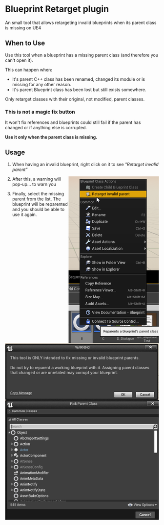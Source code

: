 # Blueprint Retarget plugin
An small tool that allows retargeting invalid blueprints when its parent class is missing on UE4

## When to Use
Use this tool when a blueprint has a missing parent class (and therefore you can't open it).

This can happen when:
- It's parent C++ class has been renamed, changed its module or is missing for any other reason.
- It's parent Blueprint class has been lost but still exists somewhere.

Only retarget classes with their original, not modified, parent classes.

### This is not a magic fix button

It won't fix references and blueprints could still fail if the parent has changed or if anything else is corrupted.

**Use it only when the parent class is missing.**

## Usage

1. When having an invalid blueprint, right click on it to see *"Retarget invalid parent"*

<img align="right" src="Content/Readme/ContextMenu.png" /> 

2. After this, a warning will pop-up... to warn you

<img align="right" src="Content/Readme/Warning.png" />

3. Finally, select the missing parent from the list. The blueprint will be reparented and you should be able to use it again.
<img align="right" src="Content/Readme/SelectClass.png" />